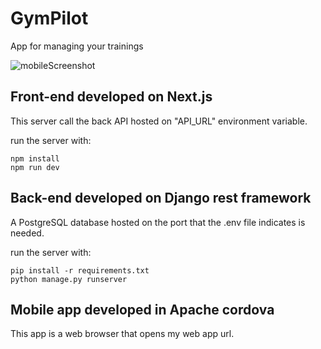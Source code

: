 # GymPilot
App for managing your trainings

![mobileScreenshot](https://github.com/DanielinR/GymPilot/assets/60990208/61f46aca-eace-4108-81d4-a79487beb66c)


## Front-end developed on Next.js
This server call the back API hosted on "API_URL" environment variable.

run the server with:
```
npm install
npm run dev
```

## Back-end developed on Django rest framework
A PostgreSQL database hosted on the port that the .env file indicates is needed.

run the server with:
```
pip install -r requirements.txt
python manage.py runserver
```

## Mobile app developed in Apache cordova
This app is a web browser that opens my web app url.
